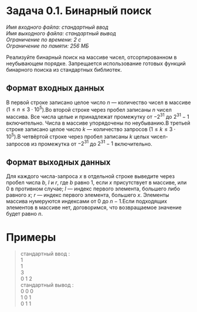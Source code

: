 # **Задача 0.1. Бинарный поиск**
*Имя входного файла: стандартный ввод<br/>
Имя выходного файла: стандартный вывод<br/>
Ограничение по времени: 2 с<br/>
Ограничение по памяти: 256 МБ*

Реализуйте бинарный поиск на массиве чисел, отсортированном в неубывающем порядке.
Запрещается использование готовых функций бинарного поиска из стандартных библиотек.

## **Формат входных данных**
В первой строке записано целое число $n$ — количество чисел в массиве ($1 \leqslant n \leqslant 3 \cdot 10^5$).Во второй строке через пробел записаны $n$ чисел массива. Все числа целые и принадлежат промежутку от $-2^{31}$ до $2^{31} - 1$ включительно. Числа в массиве упорядочены по неубыванию.В третьей строке записано целое число $k$ — количество запросов ($1 \leqslant k \leqslant 3 \cdot 10^5$).В четвёртой строке через пробел записаны $k$ целых чисел-запросов из промежутка от $-2^{31}$ до $2^{31} - 1$ включительно.
## **Формат выходных данных**
Для каждого числа-запроса $x$ в отдельной строке выведите через пробел числа $b$, $l$ и $r$, где $b$ равно $1$, если $x$ присутствует в массиве, или $0$ в противном случае; $l$ — индекс первого элемента, большего либо равного $x$; $r$ — индекс первого элемента, большего $x$. Элементы массива нумеруются индексами от $0$ до $n-1$.Если подходящих элементов в массиве нет, договоримся, что возвращаемое значение будет равно $n$.

# **Примеры**
> стандартный ввод :<br/>
1<br/>
1<br/>
3<br/>
0 1 2<br/>
стандартный вывод :<br/>
0 0 0<br/>
1 0 1<br/>
0 1 1